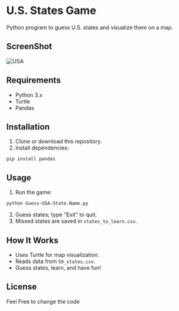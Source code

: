# U.S. States Game

Python program to guess U.S. states and visualize them on a map.

## ScreenShot
![USA](https://github.com/CharlesFabicki/Guess.the-U.S.-State.Name.Game/assets/103677730/4ad3ac99-dcb3-4532-a078-9c725fdf41d8)

## Requirements

- Python 3.x
- Turtle
- Pandas

## Installation

1. Clone or download this repository.
2. Install dependencies:
```
pip install pandas
```
## Usage

1. Run the game: 
```   
python Guess-USA-State.Name.py
```
2. Guess states; type "Exit" to quit.
3. Missed states are saved in `states_to_learn.csv`.

## How It Works

- Uses Turtle for map visualization.
- Reads data from `50_states.csv`.
- Guess states, learn, and have fun!

## License

Feel Free to change the code
